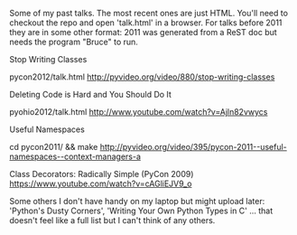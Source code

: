 Some of my past talks.  The most recent ones are just HTML.  You'll need to checkout the repo and open 'talk.html' in a browser.  For talks before 2011 they are in some other format: 2011 was generated from a ReST doc but needs the program "Bruce" to run.

Stop Writing Classes

  pycon2012/talk.html
  http://pyvideo.org/video/880/stop-writing-classes

Deleting Code is Hard and You Should Do It

  pyohio2012/talk.html
  http://www.youtube.com/watch?v=Ajln82vwycs

Useful Namespaces

  cd pycon2011/ && make
  http://pyvideo.org/video/395/pycon-2011--useful-namespaces--context-managers-a

Class Decorators: Radically Simple (PyCon 2009)
  https://www.youtube.com/watch?v=cAGliEJV9_o

Some others I don't have handy on my laptop but might upload later: 'Python's Dusty Corners', 'Writing Your Own Python Types in C' ... that doesn't feel like a full list but I can't think of any others.
